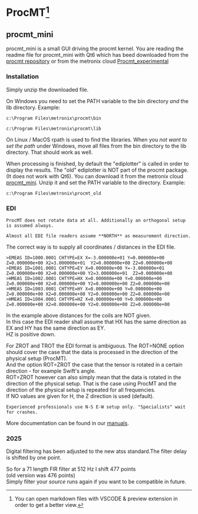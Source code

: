 # ProcMT[^1] 
## procmt_mini

procmt_mini is a small GUI driving the procmt kernel.
You are reading the readme file for procmt_mini with Qt6 which has beed downloaded from the [procmt repository](https://github.com/bfrmtx/procmt_2021) or from the metronix cloud [Procmt_experimental](https://cloud.geo-metronix.de/s/wiqepHdGHHpKS5M)



### Installation

Simply unzip the downloaded file.

On Windows you need to set the PATH variable to the bin directory *and* the lib directory. Example:

`c:\Program Files\metronix\procmt\bin`

`c:\Program Files\metronix\procmt\lib`

On Linux / MacOS rpath is used to find the libraries.
When you *not want to set the path* under Windows, move all files from the bin directory to the lib directory.
That should work as well.

When processing is finished, by default the "ediplotter" is called in order to display the results.
The "old" ediplotter is NOT part of the procmt package. (It does not work with Qt6). You can download it from the metronix cloud [procmt_mini](https://cloud.geo-metronix.de/s/GJaZaPprX3YmsK9). Unzip it and set the PATH variable to the directory. Example:

`c:\Program Files\metronix\procmt_old`

### EDI

```{warning} 
ProcMT does not rotate data at all. Additionally an orthogonal setup is assumed always.
```

```{warning} 
Almost all EDI file readers assume **NORTH** as measurement direction. 
```

The correct way is to supply all coordinates / distances in the EDI file.

```
>EMEAS ID=1000.0001 CHTYPE=EX X=-3.000000e+01 Y=0.000000e+00 Z=0.000000e+00 X2=3.000000e+01  Y2=0.000000e+00 Z2=0.000000e+00 
>EMEAS ID=1001.0001 CHTYPE=EY X=0.000000e+00 Y=-3.000000e+01 Z=0.000000e+00 X2=0.000000e+00 Y2=3.000000e+01  Z2=0.000000e+00 
>HMEAS ID=1002.0001 CHTYPE=HX X=0.000000e+00 Y=0.000000e+00 Z=0.000000e+00 X2=0.000000e+00 Y2=0.000000e+00 Z2=0.000000e+00 
>HMEAS ID=1003.0001 CHTYPE=HY X=0.000000e+00 Y=0.000000e+00 Z=0.000000e+00 X2=0.000000e+00 Y2=0.000000e+00 Z2=0.000000e+00 
>HMEAS ID=1004.0001 CHTYPE=HZ X=0.000000e+00 Y=0.000000e+00 Z=0.000000e+00 X2=0.000000e+00 Y2=0.000000e+00 Z2=0.000000e+00 
```

In the example above distances for the coils are NOT given.<br>
In this case the EDI reader shall assume that HX has the same direction as EX and HY has the same direction as EY.<br>
HZ is positive down.

For ZROT and TROT the EDI format is ambiguous. The ROT=NONE option should cover the case that the data is processed in the direction of the physical setup (ProcMT).<br>
And the option ROT=ZROT the case that the tensor is rotated in a certain direction - for example Swift's angle. <br>
ROT=ZROT however can also simply mean that the data is rotated in the direction of the physical setup. That is the case using ProcMT and the direction of the physical setup is repeated for all frequencies.<br>
If NO values are given for H, the Z direction is used (default).

```{note} 
Experienced professionals use N-S E-W setup only. "Specialists" wait for crashes.
```

More documentation can be found in our [manuals](https://manuals.geo-metronix.de/).

### 2025

Digital filtering has been adjusted to the new atss standard.The filter delay is shifted by one point.

So for a 71 length FIR filter at 512 Hz I shift 477 points <br>
(old version was 476 points) <br>
Simply filter your *source* runs again if you want to be compatible in future. 

[^1]: You can open markdown files with VSCODE & preview extension in order to get a better view.